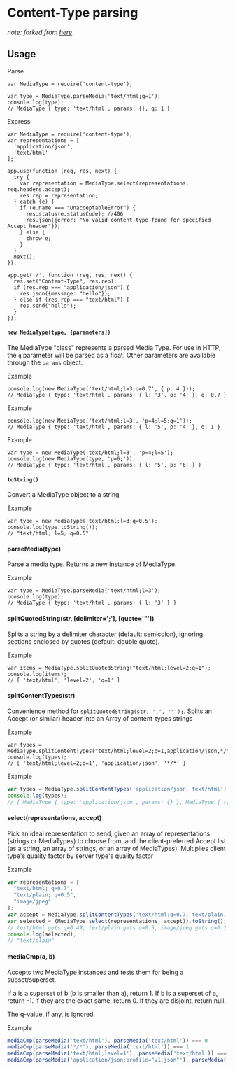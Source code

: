 # Content-Type parsing

*note: forked from [here](https://github.com/Acubed/contenttype)*

## Usage

Parse
```
var MediaType = require('content-type');

var type = MediaType.parseMedia('text/html;q=1');
console.log(type);
// MediaType { type: 'text/html', params: {}, q: 1 }

```

Express
```
var MediaType = require('content-type');
var representations = [
  'application/json',
  'text/html'
];

app.use(function (req, res, next) {
  try {
    var representation = MediaType.select(representations, req.headers.accept);
    res.rep = representation;
  } catch (e) {
    if (e.name === "UnacceptableError") {
      res.status(e.statusCode); //406
      res.json({error: "No valid content-type found for specified Accept header"});
    } else {
      throw e;
    }
  }
  next();
});

app.get('/', function (req, res, next) {
  res.set("Content-Type", res.rep);
  if (res.rep === "application/json") {
    res.json({message: "hello"});
  } else if (res.rep === "text/html") {
    res.send("hello");
  }
});
```

#### `new MediaType(type, [parameters])`

The MediaType "class" represents a parsed Media Type. For use in HTTP, the `q` parameter will be parsed as a float.
Other parameters are available through the `params` object.

Example
```
console.log(new MediaType('text/html;l=3;q=0.7', { p: 4 }));
// MediaType { type: 'text/html', params: { l: '3', p: '4' }, q: 0.7 }
```

Example
```
console.log(new MediaType('text/html;l=3', 'p=4;l=5;q=1'));
// MediaType { type: 'text/html', params: { l: '5', p: '4' }, q: 1 }
```

Example
```
var type = new MediaType('text/html;l=3', 'p=4;l=5');
console.log(new MediaType(type, 'p=6;'));
// MediaType { type: 'text/html', params: { l: '5', p: '6' } }
```

#### `toString()`

Convert a MediaType object to a string

Example
```
var type = new MediaType('text/html;l=3;q=0.5');
console.log(type.toString());
// "text/html; l=5; q=0.5"
```

#### parseMedia(type)
Parse a media type. Returns a new instance of MediaType.

Example
```
var type = MediaType.parseMedia('text/html;l=3');
console.log(type);
// MediaType { type: 'text/html', params: { l: '3' } }
```


#### splitQuotedString(str, [delimiter=';'], [quote='"'])
Splits a string by a delimiter character (default: semicolon), ignoring sections enclosed by quotes (default: double quote).

Example
```
var items = MediaType.splitQuotedString("text/html;level=2;q=1");
console.log(items);
// [ 'text/html', 'level=2', 'q=1' ]
```

#### splitContentTypes(str)
Convenience method for `splitQuotedString(str, ',', '"');`. Splits an Accept (or similar) header into an Array of content-types strings

Example
```
var types = MediaType.splitContentTypes("text/html;level=2;q=1,application/json,*/*");
console.log(types);
// [ 'text/html;level=2;q=1', 'application/json', '*/*' ]
```

Example
```javascript
var types = MediaType.splitContentTypes('application/json, text/html').map(MediaType.parseMedia);
console.log(types);
// [ MediaType { type: 'application/json', params: {} }, MediaType { type: 'text/html', params: {} } ]
```

#### select(representations, accept)
Pick an ideal representation to send, given an array of representations (strings or MediaTypes) to choose from, and the client-preferred Accept list (as a string, an array of strings, or an array of MediaTypes). Multiplies client type's quality factor by server type's quality factor

Example
```javascript
var representations = [
  "text/html; q=0.7",
  "text/plain; q=0.5",
  "image/jpeg"
];
var accept = MediaType.splitContentTypes('text/html;q=0.7, text/plain, */*;q=0.1');
var selected = (MediaType.select(representations, accept)).toString();
// text/html gets q=0.49, text/plain gets q=0.5, image/jpeg gets q=0.1
console.log(selected);
// "text/plain"
```

#### mediaCmp(a, b)

Accepts two MediaType instances and tests them for being a subset/superset.

If a is a superset of b (b is smaller than a), return 1.
If b is a superset of a, return -1.
If they are the exact same, return 0.
If they are disjoint, return null.

The q-value, if any, is ignored.

Example
```javascript
mediaCmp(parseMedia('text/html'), parseMedia('text/html')) === 0
mediaCmp(parseMedia('*/*'), parseMedia('text/html')) === 1
mediaCmp(parseMedia('text/html;level=1'), parseMedia('text/html')) === -1
mediaCmp(parseMedia('application/json;profile="v1.json"'), parseMedia('application/json;profile="v2.json"')) === null
```
